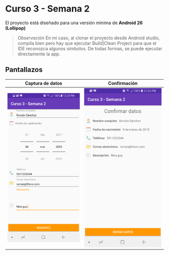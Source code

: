 # Curso 3 - Semana 2

El proyecto está diseñado para una versión mínima de **Android 26 (Lollipop)**

> *Observación* En mi caso, al clonar el proyecto desde Android studio, compila bien pero hay que ejecutar Build|Clean Project para que el IDE reconozca algunos símbolos. De todas formas, se puede ejecutar directamente la app.

## Pantallazos

Captura de datos | Confirmación
--------|-------------
![Captura de datos](/docs/activity_main.png) | ![Confirmación de datos](/docs/activity_resumen_datos.png)

